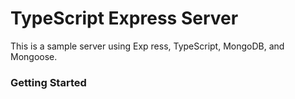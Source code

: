 # TypeScript Express Server              
This is a sample server using Exp  ress, TypeScript, MongoDB, and Mongoose.

### Getting Started


